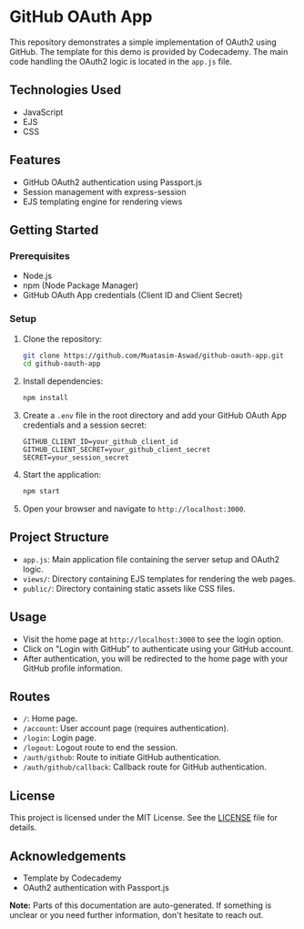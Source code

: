 # GitHub OAuth App

This repository demonstrates a simple implementation of OAuth2 using GitHub. The template for this demo is provided by Codecademy. The main code handling the OAuth2 logic is located in the `app.js` file.

## Technologies Used

- JavaScript
- EJS
- CSS

## Features

- GitHub OAuth2 authentication using Passport.js
- Session management with express-session
- EJS templating engine for rendering views

## Getting Started

### Prerequisites

- Node.js
- npm (Node Package Manager)
- GitHub OAuth App credentials (Client ID and Client Secret)

### Setup

1. Clone the repository:

   ```sh
   git clone https://github.com/Muatasim-Aswad/github-oauth-app.git
   cd github-oauth-app
   ```

2. Install dependencies:

   ```sh
   npm install
   ```

3. Create a `.env` file in the root directory and add your GitHub OAuth App credentials and a session secret:

   ```env
   GITHUB_CLIENT_ID=your_github_client_id
   GITHUB_CLIENT_SECRET=your_github_client_secret
   SECRET=your_session_secret
   ```

4. Start the application:

   ```sh
   npm start
   ```

5. Open your browser and navigate to `http://localhost:3000`.

## Project Structure

- `app.js`: Main application file containing the server setup and OAuth2 logic.
- `views/`: Directory containing EJS templates for rendering the web pages.
- `public/`: Directory containing static assets like CSS files.

## Usage

- Visit the home page at `http://localhost:3000` to see the login option.
- Click on "Login with GitHub" to authenticate using your GitHub account.
- After authentication, you will be redirected to the home page with your GitHub profile information.

## Routes

- `/`: Home page.
- `/account`: User account page (requires authentication).
- `/login`: Login page.
- `/logout`: Logout route to end the session.
- `/auth/github`: Route to initiate GitHub authentication.
- `/auth/github/callback`: Callback route for GitHub authentication.

## License

This project is licensed under the MIT License. See the [LICENSE](LICENSE) file for details.

## Acknowledgements

- Template by Codecademy
- OAuth2 authentication with Passport.js

**Note:** Parts of this documentation are auto-generated. If something is unclear or you need further information, don't hesitate to reach out.
